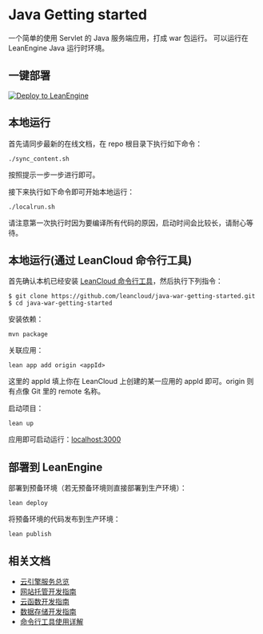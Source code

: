 # Java Getting started

一个简单的使用 Servlet 的 Java 服务端应用，打成 war 包运行。
可以运行在 LeanEngine Java 运行时环境。

## 一键部署
[![Deploy to LeanEngine](http://ac-32vx10b9.clouddn.com/109bd02ee9f5875a.png)](https://leancloud.cn/1.1/functions/_ops/deploy-button)

## 本地运行

首先请同步最新的在线文档，在 repo 根目录下执行如下命令：

```
./sync_content.sh
```

按照提示一步一步进行即可。

接下来执行如下命令即可开始本地运行：

```
./localrun.sh
```

请注意第一次执行时因为要编译所有代码的原因，启动时间会比较长，请耐心等待。

## 本地运行(通过 LeanCloud 命令行工具)

首先确认本机已经安装 [LeanCloud 命令行工具](https://www.leancloud.cn/docs/leanengine_cli.html)，然后执行下列指令：

```
$ git clone https://github.com/leancloud/java-war-getting-started.git
$ cd java-war-getting-started
```

安装依赖：

```
mvn package
```

关联应用：

```
lean app add origin <appId>
```

这里的 appId 填上你在 LeanCloud 上创建的某一应用的 appId 即可。origin 则有点像 Git 里的 remote 名称。

启动项目：

```
lean up
```

应用即可启动运行：[localhost:3000](http://localhost:3000)

## 部署到 LeanEngine

部署到预备环境（若无预备环境则直接部署到生产环境）：
```
lean deploy
```

将预备环境的代码发布到生产环境：
```
lean publish
```

## 相关文档

* [云引擎服务总览](https://leancloud.cn/docs/leanengine_overview.html)
* [网站托管开发指南](https://leancloud.cn/docs/leanengine_webhosting_guide-java.html)
* [云函数开发指南](https://leancloud.cn/docs/leanengine_cloudfunction_guide-java.html)
* [数据存储开发指南](https://leancloud.cn/docs/leanstorage_guide-java.html)
* [命令行工具使用详解](https://leancloud.cn/docs/leanengine_cli.html)
